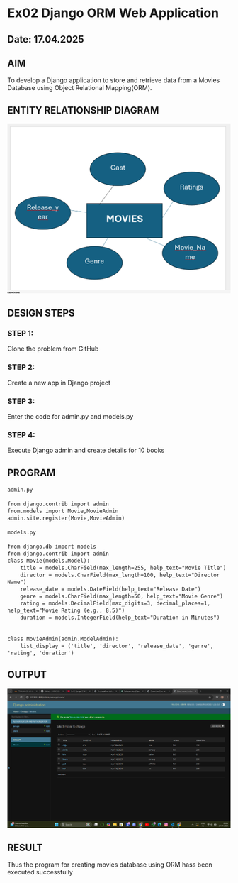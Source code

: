 # Ex02 Django ORM Web Application
## Date: 17.04.2025

## AIM
To develop a Django application to store and retrieve data from a Movies Database using Object Relational Mapping(ORM).

## ENTITY RELATIONSHIP DIAGRAM
![alt text](3.png)

## DESIGN STEPS

### STEP 1:
Clone the problem from GitHub

### STEP 2:
Create a new app in Django project

### STEP 3:
Enter the code for admin.py and models.py

### STEP 4:
Execute Django admin and create details for 10 books

## PROGRAM
```
admin.py

from django.contrib import admin
from.models import Movie,MovieAdmin
admin.site.register(Movie,MovieAdmin)

models.py

from django.db import models
from django.contrib import admin
class Movie(models.Model):
    title = models.CharField(max_length=255, help_text="Movie Title")
    director = models.CharField(max_length=100, help_text="Director Name")
    release_date = models.DateField(help_text="Release Date")
    genre = models.CharField(max_length=50, help_text="Movie Genre")
    rating = models.DecimalField(max_digits=3, decimal_places=1, help_text="Movie Rating (e.g., 8.5)")
    duration = models.IntegerField(help_text="Duration in Minutes")


class MovieAdmin(admin.ModelAdmin):
    list_display = ('title', 'director', 'release_date', 'genre', 'rating', 'duration')
```

## OUTPUT
![alt text](<Screenshot 2025-04-17 092637.png>)


## RESULT
Thus the program for creating movies database using ORM hass been executed successfully
